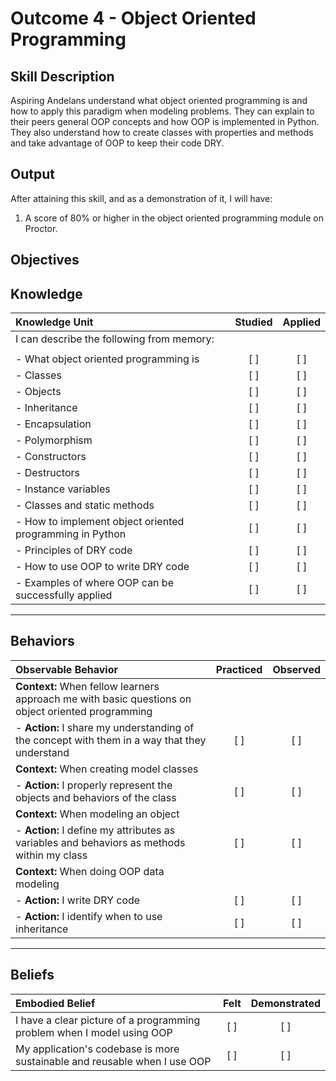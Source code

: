 # Outcome 4 - Object Oriented Programming

**Skill Description**
----------
Aspiring Andelans understand what object oriented programming is and how to apply this paradigm when modeling problems. They can explain to their peers general OOP concepts and how OOP is implemented in Python. They also understand how to create classes with properties and methods and take advantage of OOP to keep their code DRY.


**Output**
----------
After attaining this skill, and as a demonstration of it, I will have:

1. A score of 80% or higher in the object oriented programming module on Proctor.


**Objectives**
----------

## **Knowledge**


| Knowledge Unit   |      Studied      | Applied |
|:-------------|:------------------:|:--------:|
| I can describe the following from memory: | | |
||||
| - What object oriented programming is | [ ] | [ ] |
| - Classes | [ ] | [ ] |
| - Objects | [ ] | [ ] |
| - Inheritance | [ ] | [ ]  |
| - Encapsulation | [ ] | [ ]  |
| - Polymorphism  | [ ] | [ ]  |
| - Constructors  | [ ] | [ ]  |
| - Destructors | [ ] | [ ]  |
| - Instance variables | [ ] | [ ]  |
| - Classes and static methods | [ ] | [ ]  |
| - How to implement object oriented programming in Python | [ ] | [ ]  |
| - Principles of DRY code | [ ] | [ ] |
| - How to use OOP to write DRY code | [ ] | [ ] |
| - Examples of where OOP can be successfully applied | [ ] | [ ]  |




----------


## **Behaviors**


| Observable Behavior   |      Practiced      | Observed |
|:-------------|:------------------:|:--------:|
| **Context:** When fellow learners approach me with basic questions on object oriented programming | | |
| - **Action:** I share my understanding of the concept with them in a way that they understand | [ ] | [ ] |
| **Context:** When creating model classes | | |
| - **Action:** I properly represent the objects and behaviors of the class | [ ] | [ ]  |
| **Context:** When modeling an object| | |
| - **Action:** I define my attributes as variables and behaviors as methods within my class |   [ ]   |   [ ]  |
| **Context:** When doing OOP data modeling| | |
| - **Action:** I write DRY code |  [ ]  |  [ ]  |
| - **Action:** I identify when to use inheritance |   [ ]   |   [ ]  |



----------


## **Beliefs**


| Embodied Belief   |      Felt      | Demonstrated |
|:-------------|:------------------:|:--------:|
| I have a clear picture of a programming problem when I model using OOP| [ ] | [ ]  |
| My application's codebase is more sustainable and reusable when I use OOP | [ ] | [ ]  |

